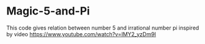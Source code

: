 # Magic-5-and-Pi
This code gives relation between number 5 and irrational number pi
inspired by video https://www.youtube.com/watch?v=IMY2_yzDm9I
